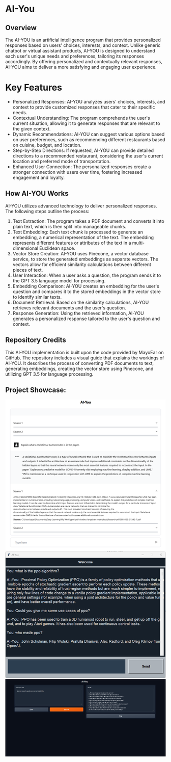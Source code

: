 # AI-You

## Overview
The AI-YOU is an artificial intelligence program that provides personalized responses based on users' choices, interests, and context. Unlike generic chatbot or virtual assistant products, AI-YOU is designed to understand each user's unique needs and preferences, tailoring its responses accordingly. By offering personalized and contextually relevant responses, AI-YOU aims to deliver a more satisfying and engaging user experience.

# Key Features
* Personalized Responses: AI-YOU analyzes users' choices, interests, and context to provide customized responses that cater to their specific needs.
* Contextual Understanding: The program comprehends the user's current situation, allowing it to generate responses that are relevant to the given context.
* Dynamic Recommendations: AI-YOU can suggest various options based on user preferences, such as recommending different restaurants based on cuisine, budget, and location.
* Step-by-Step Directions: If requested, AI-YOU can provide detailed directions to a recommended restaurant, considering the user's current location and preferred mode of transportation.
* Enhanced User Connection: The personalized responses create a stronger connection with users over time, fostering increased engagement and loyalty.

## How AI-YOU Works
AI-YOU utilizes advanced technology to deliver personalized responses. The following steps outline the process:

1. Text Extraction: The program takes a PDF document and converts it into plain text, which is then split into manageable chunks.
2. Text Embedding: Each text chunk is processed to generate an embedding, a numerical representation of the text. The embedding represents different features or attributes of the text in a multi-dimensional Euclidean space.
3. Vector Store Creation: AI-YOU uses Pinecone, a vector database service, to store the generated embeddings as separate vectors. The vectors allow for efficient similarity calculations between different pieces of text.
4. User Interaction: When a user asks a question, the program sends it to the GPT 3.5 language model for processing.
5. Embedding Comparison: AI-YOU creates an embedding for the user's question and compares it to the stored embeddings in the vector store to identify similar texts.
6. Document Retrieval: Based on the similarity calculations, AI-YOU retrieves relevant documents and the user's question.
7. Response Generation: Using the retrieved information, AI-YOU generates a personalized response tailored to the user's question and context.

## Repository Credits
This AI-YOU implementation is built upon the code provided by MayoEar on GitHub. The repository includes a visual guide that explains the workings of AI-YOU. It describes the process of converting PDF documents to text, generating embeddings, creating the vector store using Pinecone, and utilizing GPT 3.5 for language processing.

## Project Showcase: 
![ai_you](https://github.com/TejasDeepLearning/AI-You/blob/main/ai_you.png)
![ai_you_1](https://github.com/TejasDeepLearning/AI-You/blob/main/aiyou_1.png)
![ai_you_2](https://github.com/TejasDeepLearning/AI-You/blob/main/aiyou_2.png)
